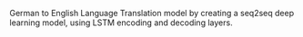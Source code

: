 German to English Language Translation model by creating a seq2seq deep learning model, using LSTM encoding and decoding layers.
